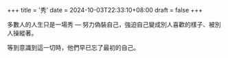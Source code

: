 +++
title = '秀'
date = 2024-10-03T22:33:10+08:00
draft = false
+++

多數人的人生只是一場秀 — 努力偽裝自己，強迫自己變成別人喜歡的樣子、被別人操縱著。

等到意識到這一切時，他們早已忘了最初的自己。
